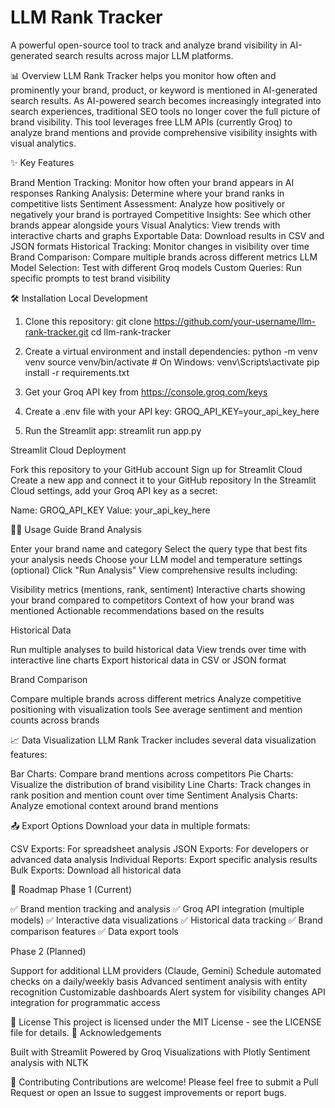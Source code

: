 # LLM Rank Tracker
A powerful open-source tool to track and analyze brand visibility in AI-generated search results across major LLM platforms.


📊 Overview
LLM Rank Tracker helps you monitor how often and prominently your brand, product, or keyword is mentioned in AI-generated search results. As AI-powered search becomes increasingly integrated into search experiences, traditional SEO tools no longer cover the full picture of brand visibility. This tool leverages free LLM APIs (currently Groq) to analyze brand mentions and provide comprehensive visibility insights with visual analytics.

✨ Key Features

Brand Mention Tracking: Monitor how often your brand appears in AI responses
Ranking Analysis: Determine where your brand ranks in competitive lists
Sentiment Assessment: Analyze how positively or negatively your brand is portrayed
Competitive Insights: See which other brands appear alongside yours
Visual Analytics: View trends with interactive charts and graphs
Exportable Data: Download results in CSV and JSON formats
Historical Tracking: Monitor changes in visibility over time
Brand Comparison: Compare multiple brands across different metrics
LLM Model Selection: Test with different Groq models
Custom Queries: Run specific prompts to test brand visibility

🛠️ Installation
Local Development
1. Clone this repository:
git clone https://github.com/your-username/llm-rank-tracker.git
cd llm-rank-tracker

2. Create a virtual environment and install dependencies:
python -m venv venv
source venv/bin/activate  # On Windows: venv\Scripts\activate
pip install -r requirements.txt

3. Get your Groq API key from https://console.groq.com/keys

4. Create a .env file with your API key:
GROQ_API_KEY=your_api_key_here

5. Run the Streamlit app:
streamlit run app.py


Streamlit Cloud Deployment

Fork this repository to your GitHub account
Sign up for Streamlit Cloud
Create a new app and connect it to your GitHub repository
In the Streamlit Cloud settings, add your Groq API key as a secret:

Name: GROQ_API_KEY
Value: your_api_key_here



🧑‍💻 Usage Guide
Brand Analysis

Enter your brand name and category
Select the query type that best fits your analysis needs
Choose your LLM model and temperature settings (optional)
Click "Run Analysis"
View comprehensive results including:

Visibility metrics (mentions, rank, sentiment)
Interactive charts showing your brand compared to competitors
Context of how your brand was mentioned
Actionable recommendations based on the results



Historical Data

Run multiple analyses to build historical data
View trends over time with interactive line charts
Export historical data in CSV or JSON format

Brand Comparison

Compare multiple brands across different metrics
Analyze competitive positioning with visualization tools
See average sentiment and mention counts across brands

📈 Data Visualization
LLM Rank Tracker includes several data visualization features:

Bar Charts: Compare brand mentions across competitors
Pie Charts: Visualize the distribution of brand visibility
Line Charts: Track changes in rank position and mention count over time
Sentiment Analysis Charts: Analyze emotional context around brand mentions

📤 Export Options
Download your data in multiple formats:

CSV Exports: For spreadsheet analysis
JSON Exports: For developers or advanced data analysis
Individual Reports: Export specific analysis results
Bulk Exports: Download all historical data

🚀 Roadmap
Phase 1 (Current)

✅ Brand mention tracking and analysis
✅ Groq API integration (multiple models)
✅ Interactive data visualizations
✅ Historical data tracking
✅ Brand comparison features
✅ Data export tools

Phase 2 (Planned)

 Support for additional LLM providers (Claude, Gemini)
 Schedule automated checks on a daily/weekly basis
 Advanced sentiment analysis with entity recognition
 Customizable dashboards
 Alert system for visibility changes
 API integration for programmatic access

📝 License
This project is licensed under the MIT License - see the LICENSE file for details.
🙏 Acknowledgements

Built with Streamlit
Powered by Groq
Visualizations with Plotly
Sentiment analysis with NLTK

🤝 Contributing
Contributions are welcome! Please feel free to submit a Pull Request or open an Issue to suggest improvements or report bugs.
